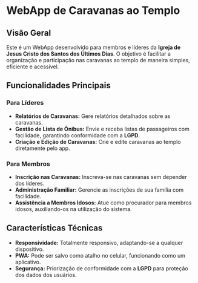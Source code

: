 # WebApp de Caravanas ao Templo

## Visão Geral

Este é um WebApp desenvolvido para membros e líderes da **Igreja de Jesus Cristo dos Santos dos Últimos Dias**. O objetivo é facilitar a organização e participação nas caravanas ao templo de maneira simples, eficiente e acessível.

## Funcionalidades Principais

### Para Líderes

- **Relatórios de Caravanas:** Gere relatórios detalhados sobre as caravanas.
- **Gestão de Lista de Ônibus:** Envie e receba listas de passageiros com facilidade, garantindo conformidade com a **LGPD**.
- **Criação e Edição de Caravanas:** Crie e edite caravanas ao templo diretamente pelo app.

### Para Membros

- **Inscrição nas Caravanas:** Inscreva-se nas caravanas sem depender dos líderes.
- **Administração Familiar:** Gerencie as inscrições de sua família com facilidade.
- **Assistência a Membros Idosos:** Atue como procurador para membros idosos, auxiliando-os na utilização do sistema.

## Características Técnicas

- **Responsividade:** Totalmente responsivo, adaptando-se a qualquer dispositivo.
- **PWA:** Pode ser salvo como atalho no celular, funcionando como um aplicativo.
- **Segurança:** Priorização de conformidade com a **LGPD** para proteção dos dados dos usuários.
